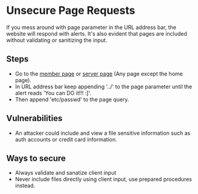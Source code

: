 # Unsecure Page Requests

If you mess around with page parameter in the URL address bar, the website will respond with alerts. It's also evident that pages are included without validating or sanitizing the input.

## Steps
* Go to the <a href="http://192.168.56.102/?page=member">member page</a> or <a href="http://192.168.56.102/?page=survey">server page</a> (Any page except the home page).
* In URL address bar keep appending '../' to the page parameter until the alert reads 'You can DO it!!! :]'.
* Then append 'etc/passwd' to the page query.

## Vulnerabilities
* An attacker could include and view a file sensitive information such as auth accounts or credit card information.

## Ways to secure
* Always validate and sanatize client input
* Never include files directly using client input, use prepared procedures instead.
